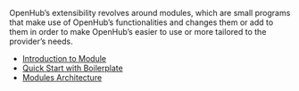 OpenHub’s extensibility revolves around modules, which are small programs that make use of OpenHub’s functionalities and changes them or add to them in order to make OpenHub’s easier to use or more tailored to the provider’s needs.

* [Introduction to Module](Module-Introduction)
* [Quick Start with Boilerplate](Module-Quick-Start)
* [Modules Architecture](Modules-Architecture)